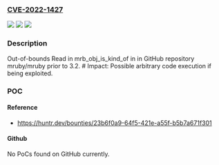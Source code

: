 ### [CVE-2022-1427](https://cve.mitre.org/cgi-bin/cvename.cgi?name=CVE-2022-1427)
![](https://img.shields.io/static/v1?label=Product&message=mruby%2Fmruby&color=blue)
![](https://img.shields.io/static/v1?label=Version&message=n%2Fa&color=blue)
![](https://img.shields.io/static/v1?label=Vulnerability&message=CWE-125%20Out-of-bounds%20Read&color=brighgreen)

### Description

Out-of-bounds Read in mrb_obj_is_kind_of in in GitHub repository mruby/mruby prior to 3.2. # Impact: Possible arbitrary code execution if being exploited.

### POC

#### Reference
- https://huntr.dev/bounties/23b6f0a9-64f5-421e-a55f-b5b7a671f301

#### Github
No PoCs found on GitHub currently.

